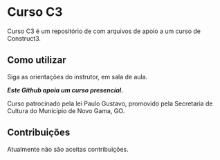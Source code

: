 # Curso C3

Curso C3 é um repositório de com arquivos de apoio a um curso de Construct3.

## Como utilizar

Siga as orientações do instrutor, em sala de aula.

**_Este Github apoia um curso presencial._**

Curso patrocinado pela lei Paulo Gustavo, promovido pela Secretaria de Cultura do Município de Novo Gama, GO.

## Contribuições

Atualmente não são aceitas contribuições.
